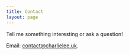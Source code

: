 ```yaml
---
title: Contact
layout: page
---
```

Tell me something interesting or ask a question!

Email: [contact@charlielee.uk](mailto:contact@charlielee.uk).